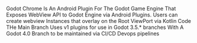 Godot Chrome Is An Android Plugin For The Godot Game Engine That Exposes WebView API to Godot Engine via Android Plugins.
Users can create webview Instances that overlay on the Root ViewPort via Kotlin Code
THe Main Branch Uses v1 plugins for use in Godot 3.5.* branches
With A Godot 4.0 Branch to be maintained via CI/CD Devops pipelines 
